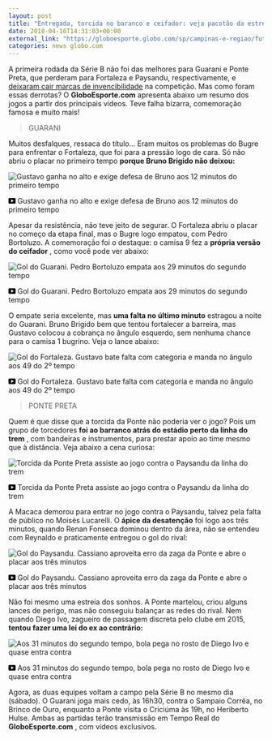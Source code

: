 ```yaml
---
layout: post
title: "Entregada, torcida no baranco e ceifador: veja pacotão da estreia de Guarani e Ponte"
date: 2018-04-16T14:31:03+00:00
external_link: "https://globoesporte.globo.com/sp/campinas-e-regiao/futebol/brasileirao-serie-b/noticia/entregada-torcida-no-barranco-e-ceifador-veja-pacotao-da-estreia-de-guarani-e-ponte.ghtml"
categories: news globo.com
---
```

 
 
 

 
 
 
 

A primeira rodada da Série B não foi das melhores para Guarani e Ponte Preta, que perderam para Fortaleza e Paysandu, respectivamente, e [deixaram cair marcas de invencibilidade](https://globoesporte.globo.com/sp/campinas-e-regiao/futebol/brasileirao-serie-b/noticia/derrotas-quebram-marcas-de-guarani-e-ponte-preta-logo-na-estreia-da-serie-b.ghtml) na competição. Mas como foram essas derrotas? O **GloboEsporte.com** apresenta abaixo um resumo dos jogos a partir dos principais vídeos. Teve falha bizarra, comemoração famosa e muito mais!

 
 
 

> GUARANI 
 
 

Muitos desfalques, ressaca do título... Eram muitos os problemas do Bugre para enfrentar o Fortaleza, que foi para a pressão logo de cara. Só não abriu o placar no primeiro tempo **porque Bruno Brigido não deixou:**

 
 
 
 <meta itemprop="name" content="Gustavo ganha no alto e exige defesa de Bruno aos 12 minutos do primeiro tempo"> <meta itemprop="thumbnailUrl" content="https://s04.video.glbimg.com/x720/6661255.jpg"> <meta itemprop="datePublished" content="2018-04-16T14:06:11.013Z"> <meta itemprop="uploadDate" content="2018-04-16T14:06:11.013Z"> 

 

 
  ![Gustavo ganha no alto e exige defesa de Bruno aos 12 minutos do primeiro tempo](https://s04.video.glbimg.com/x720/6661255.jpg "Gustavo ganha no alto e exige defesa de Bruno aos 12 minutos do primeiro tempo") 
 
 
 

_<svg xmlns="http://www.w3.org/2000/svg" width="14px" height="11px" viewbox="0 0 14 11"><path d="M14,9.16666667 C14,10.175 13.19,11 12.2,11 L1.8,11 C0.81,11 0,10.175 0,9.16666667 L0,1.83333333 C0,0.825 0.81,0 1.8,0 L12.2,0 C13.19,0 14,0.825 14,1.83333333 L14,9.16666667 Z M10.6,5.5 L5.2,2.5025 L5.2,8.48833333 L10.6,5.5 L10.6,5.5 Z" id="Shape"></path></svg>_ Gustavo ganha no alto e exige defesa de Bruno aos 12 minutos do primeiro tempo

 
 
 
 

Apesar da resistência, não teve jeito de segurar. O Fortaleza abriu o placar no começo da etapa final, mas o Bugre logo empatou, com Pedro Bortoluzo. A comemoração foi o destaque: o camisa 9 fez a **própria versão do ceifador** , como você pode ver abaixo:

 
 
 
 <meta itemprop="name" content="Gol do Guarani. Pedro Bortoluzo empata aos 29 minutos do segundo tempo"> <meta itemprop="thumbnailUrl" content="https://s01.video.glbimg.com/x720/6661472.jpg"> <meta itemprop="datePublished" content="2018-04-16T14:06:11.013Z"> <meta itemprop="uploadDate" content="2018-04-16T14:06:11.013Z"> 

 

 
  ![Gol do Guarani. Pedro Bortoluzo empata aos 29 minutos do segundo tempo](https://s01.video.glbimg.com/x720/6661472.jpg "Gol do Guarani. Pedro Bortoluzo empata aos 29 minutos do segundo tempo") 
 
 
 

_<svg xmlns="http://www.w3.org/2000/svg" width="14px" height="11px" viewbox="0 0 14 11"><path d="M14,9.16666667 C14,10.175 13.19,11 12.2,11 L1.8,11 C0.81,11 0,10.175 0,9.16666667 L0,1.83333333 C0,0.825 0.81,0 1.8,0 L12.2,0 C13.19,0 14,0.825 14,1.83333333 L14,9.16666667 Z M10.6,5.5 L5.2,2.5025 L5.2,8.48833333 L10.6,5.5 L10.6,5.5 Z" id="Shape"></path></svg>_ Gol do Guarani. Pedro Bortoluzo empata aos 29 minutos do segundo tempo

 
 
 
 

O empate seria excelente, mas **uma falta no último minuto** estragou a noite do Guarani. Bruno Brigido bem que tentou fortalecer a barreira, mas Gustavo colocou a cobrança no ângulo esquerdo, sem nenhuma chance para o camisa 1 bugrino. Veja o lance abaixo:

 
 
 

 
 
 
 <meta itemprop="name" content="Gol do Fortaleza. Gustavo bate falta com categoria e manda no ângulo aos 49 do 2º tempo"> <meta itemprop="thumbnailUrl" content="https://s01.video.glbimg.com/x720/6661516.jpg"> <meta itemprop="datePublished" content="2018-04-16T14:06:11.013Z"> <meta itemprop="uploadDate" content="2018-04-16T14:06:11.013Z"> 

 

 
  ![Gol do Fortaleza. Gustavo bate falta com categoria e manda no ângulo aos 49 do 2º tempo](https://s01.video.glbimg.com/x720/6661516.jpg "Gol do Fortaleza. Gustavo bate falta com categoria e manda no ângulo aos 49 do 2º tempo") 
 
 
 

_<svg xmlns="http://www.w3.org/2000/svg" width="14px" height="11px" viewbox="0 0 14 11"><path d="M14,9.16666667 C14,10.175 13.19,11 12.2,11 L1.8,11 C0.81,11 0,10.175 0,9.16666667 L0,1.83333333 C0,0.825 0.81,0 1.8,0 L12.2,0 C13.19,0 14,0.825 14,1.83333333 L14,9.16666667 Z M10.6,5.5 L5.2,2.5025 L5.2,8.48833333 L10.6,5.5 L10.6,5.5 Z" id="Shape"></path></svg>_ Gol do Fortaleza. Gustavo bate falta com categoria e manda no ângulo aos 49 do 2º tempo

 
 
 
 

> PONTE PRETA 
 
 

Quem é que disse que a torcida da Ponte não poderia ver o jogo? Pois um grupo de torcedores **foi ao barranco atrás do estádio perto da linha do trem** , com bandeiras e instrumentos, para prestar apoio ao time mesmo que à distância. Veja abaixo a cena curiosa:

 
 
 
 <meta itemprop="name" content="Torcida da Ponte Preta assiste ao jogo contra o Paysandu da linha do trem"> <meta itemprop="thumbnailUrl" content="https://s02.video.glbimg.com/x720/6663741.jpg"> <meta itemprop="datePublished" content="2018-04-16T14:06:11.013Z"> <meta itemprop="uploadDate" content="2018-04-16T14:06:11.013Z"> 

 

 
  ![Torcida da Ponte Preta assiste ao jogo contra o Paysandu da linha do trem](https://s02.video.glbimg.com/x720/6663741.jpg "Torcida da Ponte Preta assiste ao jogo contra o Paysandu da linha do trem") 
 
 
 

_<svg xmlns="http://www.w3.org/2000/svg" width="14px" height="11px" viewbox="0 0 14 11"><path d="M14,9.16666667 C14,10.175 13.19,11 12.2,11 L1.8,11 C0.81,11 0,10.175 0,9.16666667 L0,1.83333333 C0,0.825 0.81,0 1.8,0 L12.2,0 C13.19,0 14,0.825 14,1.83333333 L14,9.16666667 Z M10.6,5.5 L5.2,2.5025 L5.2,8.48833333 L10.6,5.5 L10.6,5.5 Z" id="Shape"></path></svg>_ Torcida da Ponte Preta assiste ao jogo contra o Paysandu da linha do trem

 
 
 
 

A Macaca demorou para entrar no jogo contra o Paysandu, talvez pela falta de público no Moisés Lucarelli. O **ápice da desatenção** foi logo aos três minutos, quando Renan Fonseca dominou dentro da área, não se entendeu com Reynaldo e praticamente entregou o gol do rival:

 
 
 
 <meta itemprop="name" content="Gol do Paysandu. Cassiano aproveita erro da zaga da Ponte e abre o placar aos três minutos"> <meta itemprop="thumbnailUrl" content="https://s03.video.glbimg.com/x720/6663734.jpg"> <meta itemprop="datePublished" content="2018-04-16T14:06:11.013Z"> <meta itemprop="uploadDate" content="2018-04-16T14:06:11.013Z"> 

 

 
  ![Gol do Paysandu. Cassiano aproveita erro da zaga da Ponte e abre o placar aos três minutos](https://s03.video.glbimg.com/x720/6663734.jpg "Gol do Paysandu. Cassiano aproveita erro da zaga da Ponte e abre o placar aos três minutos") 
 
 
 

_<svg xmlns="http://www.w3.org/2000/svg" width="14px" height="11px" viewbox="0 0 14 11"><path d="M14,9.16666667 C14,10.175 13.19,11 12.2,11 L1.8,11 C0.81,11 0,10.175 0,9.16666667 L0,1.83333333 C0,0.825 0.81,0 1.8,0 L12.2,0 C13.19,0 14,0.825 14,1.83333333 L14,9.16666667 Z M10.6,5.5 L5.2,2.5025 L5.2,8.48833333 L10.6,5.5 L10.6,5.5 Z" id="Shape"></path></svg>_ Gol do Paysandu. Cassiano aproveita erro da zaga da Ponte e abre o placar aos três minutos

 
 
 
 

 
 
 

Não foi mesmo uma estreia dos sonhos. A Ponte martelou, criou alguns lances de perigo, mas não conseguiu balançar as redes do rival. Nem quando Diego Ivo, zagueiro de passagem discreta pelo clube em 2015, **tentou fazer uma lei do ex ao contrário:**

 
 
 
 <meta itemprop="name" content="Aos 31 minutos do segundo tempo, bola pega no rosto de Diego Ivo e quase entra contra"> <meta itemprop="thumbnailUrl" content="https://s03.video.glbimg.com/x720/6663834.jpg"> <meta itemprop="datePublished" content="2018-04-16T14:06:11.013Z"> <meta itemprop="uploadDate" content="2018-04-16T14:06:11.013Z"> 

 

 
  ![Aos 31 minutos do segundo tempo, bola pega no rosto de Diego Ivo e quase entra contra](https://s03.video.glbimg.com/x720/6663834.jpg "Aos 31 minutos do segundo tempo, bola pega no rosto de Diego Ivo e quase entra contra") 
 
 
 

_<svg xmlns="http://www.w3.org/2000/svg" width="14px" height="11px" viewbox="0 0 14 11"><path d="M14,9.16666667 C14,10.175 13.19,11 12.2,11 L1.8,11 C0.81,11 0,10.175 0,9.16666667 L0,1.83333333 C0,0.825 0.81,0 1.8,0 L12.2,0 C13.19,0 14,0.825 14,1.83333333 L14,9.16666667 Z M10.6,5.5 L5.2,2.5025 L5.2,8.48833333 L10.6,5.5 L10.6,5.5 Z" id="Shape"></path></svg>_ Aos 31 minutos do segundo tempo, bola pega no rosto de Diego Ivo e quase entra contra

 
 
 
 
 

Agora, as duas equipes voltam a campo pela Série B no mesmo dia (sábado). O Guarani joga mais cedo, às 16h30, contra o Sampaio Corrêa, no Brinco de Ouro, enquanto a Ponte visita o Criciúma às 19h, no Heriberto Hulse. Ambas as partidas terão transmissão em Tempo Real do **GloboEsporte.com** , com vídeos exclusivos.

 
 
 
